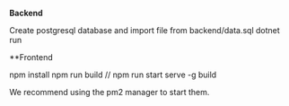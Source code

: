 **Backend**

Create postgresql database and import file from backend/data.sql
dotnet run

**Frontend

npm install
npm run build // npm run start
serve -g build

We recommend using the pm2 manager to start them.
